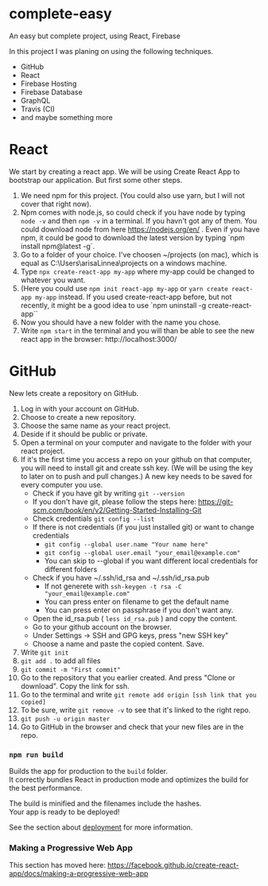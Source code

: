 # complete-easy
An easy but complete project, using React, Firebase

In this project I was planing on using the following techniques.
* GitHub
* React
* Firebase Hosting
* Firebase Database
* GraphQL
* Travis (CI)
* and maybe something more

# React #
We start by creating a react app. We will be using Create React App to bootstrap our application. But first some other steps.
1. We need npm for this project. (You could also use yarn, but I will not cover that right now). 
2. Npm comes with node.js, so could check if you have node by typing `node -v` and then `npm -v` in a terminal. If you havn't got any of them. You could download node from here https://nodejs.org/en/ .
Even if you have npm, it could be good to download the latest version by typing ´npm install npm@latest -g´.
3. Go to a folder of your choice.  I've choosen ~/projects  (on mac), which is equal as C:\Users\arisaLinnea\projects on a windows machine.
4. Type `npx create-react-app my-app`   where my-app could be changed to whatever you want.
5. (Here you could use `npm init react-app my-app` or `yarn create react-app my-app` instead. If you used create-react-app before, but not recently, it might be a good idea to use `npm uninstall -g create-react-app``
6. Now you should have a new folder with the name you chose.
7. Write `npm start` in the terminal and you will than be able to see the new react app in the browser: http://localhost:3000/

# GitHub #
New lets create a repository on GitHub. 

1. Log in with your account on GitHub. 
2. Choose to create a new repository. 
3. Choose the same name as your react project.
4. Deside if it should be public or private. 
5. Open a terminal on your computer and navigate to the folder with your react project.
7. If it's the first time you access a repo on your github on that computer, you will need to install git and create ssh key. (We will be using the key to later on to push and pull changes.) A new key needs to be saved for every computer you use.
   - Check if you have git by writing `git --version`
   - If you don't have git, please follow the steps here: https://git-scm.com/book/en/v2/Getting-Started-Installing-Git
   - Check credentials `git config --list`
   - If there is not credentials (if you just installed git) or want to change credentials
     - `git config --global user.name "Your name here"`
     - `git config --global user.email "your_email@example.com"`
     - You can skip to --global if you want different local credentials for different folders
   - Check if you have ~/.ssh/id_rsa and ~/.ssh/id_rsa.pub
     - If not generete with `ssh-keygen -t rsa -C "your_email@example.com"`
     - You can press enter on filename to get the default name
     - You can press enter on passphrase if you don't want any.
   - Open the id_rsa.pub  ( `less id_rsa.pub` ) and copy the content.
   - Go to your github account on the browser.
   - Under Settings -> SSH and GPG keys, press "new SSH key"   
   - Choose a name and paste the copied content. Save.
8. Write `git init`
7. `git add .`  to add all files
8. `git commit -m "First commit"`
9. Go to the repository that you earlier created. And press "Clone or download". Copy the link for ssh.
10. Go to the terminal and write `git remote add origin [ssh link that you copied]`   
11. To be sure, write `git remove -v` to see that it's linked to the right repo.
12. `git push -u origin master`
13. Go to GitHub in the browser and check that your new files are in the repo.





### `npm run build`

Builds the app for production to the `build` folder.<br />
It correctly bundles React in production mode and optimizes the build for the best performance.

The build is minified and the filenames include the hashes.<br />
Your app is ready to be deployed!

See the section about [deployment](https://facebook.github.io/create-react-app/docs/deployment) for more information.


### Making a Progressive Web App

This section has moved here: https://facebook.github.io/create-react-app/docs/making-a-progressive-web-app


